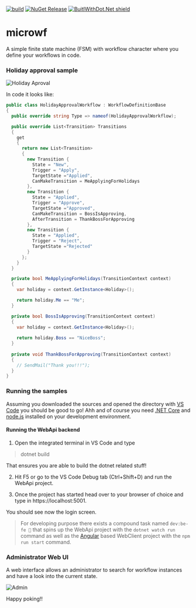 [![build](https://github.com/thomasduft/microwf/workflows/build/badge.svg)](https://github.com/thomasduft/microwf/actions) [![NuGet Release](https://img.shields.io/nuget/vpre/tomware.Microwf.AspNetCoreEngine.svg)](https://www.nuget.org/packages/tomware.Microwf.AspNetCoreEngine) [![BuitlWithDot.Net shield](https://builtwithdot.net/project/351/microwf-a-simple-finite-state-machine-fsm-with-workflow-character-where-you-define-your-workflows-in-code./badge)](https://builtwithdot.net/project/351/microwf-a-simple-finite-state-machine-fsm-with-workflow-character-where-you-define-your-workflows-in-code.)

# microwf

A simple finite state machine (FSM) with workflow character where you define your workflows in code.

### Holiday approval sample

![Holiday Aproval](/holidayapproval.png)

In code it looks like:

```csharp
public class HolidayApprovalWorkflow : WorkflowDefinitionBase
{
  public override string Type => nameof(HolidayApprovalWorkflow);

  public override List<Transition> Transitions
  {
    get
    {
      return new List<Transition>
      {
        new Transition {
          State = "New",
          Trigger = "Apply",
          TargetState ="Applied",
          CanMakeTransition = MeApplyingForHolidays
        },
        new Transition {
          State = "Applied",
          Trigger = "Approve",
          TargetState ="Approved",
          CanMakeTransition = BossIsApproving,
          AfterTransition = ThankBossForApproving
        },
        new Transition {
          State = "Applied",
          Trigger = "Reject",
          TargetState ="Rejected"
        }
      };
    }
  }

  private bool MeApplyingForHolidays(TransitionContext context)
  {
    var holiday = context.GetInstance<Holiday>();

    return holiday.Me == "Me";
  }

  private bool BossIsApproving(TransitionContext context)
  {
    var holiday = context.GetInstance<Holiday>();
    
    return holiday.Boss == "NiceBoss";
  }
  
  private void ThankBossForApproving(TransitionContext context)
  {
    // SendMail("Thank you!!!");
  }
}
```

### Running the samples

Assuming you downloaded the sources and opened the directory with [VS Code](https://code.visualstudio.com/) you should be good to go! Ahh and of course you need [.NET Core](https://dotnet.microsoft.com/download) and [node.js](https://nodejs.org/en/) installed on your development environment.

#### Running the WebApi backend

1. Open the integrated terminal in VS Code and type

> dotnet build

That ensures you are able to build the dotnet related stuff!

2. Hit F5 or go to the VS Code Debug tab (Ctrl+Shift+D) and run the WebApi project.

3. Once the project has started head over to your browser of choice and type in https://localhost:5001.

You should see now the login screen.

> For developing purpose there exists a compound task named `dev:be-fe 🚀` that spins up the WebApi project with the `dotnet watch run` command as well as the [Angular](https://angular.io/) based WebClient project with the `npm run start` command. 

### Administrator Web UI

A web interface allows an administrator to search for workflow instances and have a look into the current state.

![Admin](https://www.tomware.ch/2018/11/27/sample-workflow-system-with-asp-net-core-angular-and-microwf-explained-new-ui/admin.gif)

Happy poking!!
